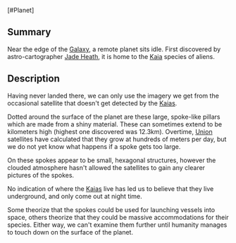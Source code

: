 [#Planet]

## Summary

Near the edge of the [Galaxy](../Galaxy/Galaxy.md), a remote planet sits idle. First discovered by astro-cartographer [Jade Heath](../Influential%20Persons/Jade%20Heath.md), it is home to the [Kaia](../Species/Fauna/Kaia.md) species of aliens.

## Description

Having never landed there, we can only use the imagery we get from the occasional satellite that doesn't get detected by the [Kaias](../Species/Fauna/Kaia.md).

Dotted around the surface of the planet are these large, spoke-like pillars which are made from a shiny material. These can sometimes extend to be kilometers high (highest one discovered was 12.3km). Overtime, [Union](../Factions/The%20Union.md) satellites have calculated that they grow at hundreds of meters per day, but we do not yet know what happens if a spoke gets too large.

On these spokes appear to be small, hexagonal structures, however the clouded atmosphere hasn't allowed the satellites to gain any clearer pictures of the spokes.

No indication of where the [Kaias](../Species/Fauna/Kaia.md) live has led us to believe that they live underground, and only come out at night time.

Some theorize that the spokes could be used for launching vessels into space, others theorize that they could be massive accommodations for their species. Either way, we can't examine them further until humanity manages to touch down on the surface of the planet.